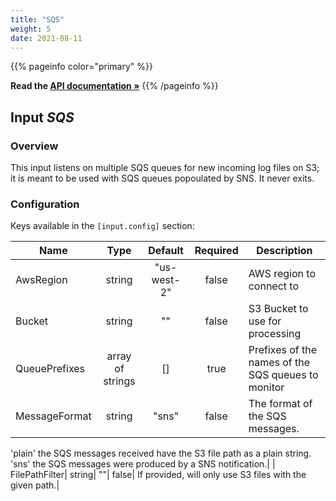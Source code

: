 ```yaml
---
title: "SQS"
weight: 5
date: 2021-08-11
---
```

{{% pageinfo color="primary" %}}

**Read the [API documentation &raquo;](https://pkg.go.dev/github.com/AdRoll/baker/input#SQS)**
{{% /pageinfo %}}

## Input *SQS*

### Overview
This input listens on multiple SQS queues for new incoming log files
on S3; it is meant to be used with SQS queues popoulated by SNS.
It never exits.


### Configuration

Keys available in the `[input.config]` section:

|Name|Type|Default|Required|Description|
|----|:--:|:-----:|:------:|-----------|
| AwsRegion| string| "us-west-2"| false| AWS region to connect to|
| Bucket| string| ""| false| S3 Bucket to use for processing|
| QueuePrefixes| array of strings| []| true| Prefixes of the names of the SQS queues to monitor|
| MessageFormat| string| "sns"| false| The format of the SQS messages.
'plain' the SQS messages received have the S3 file path as a plain string.
'sns' the SQS messages were produced by a SNS notification.|
| FilePathFilter| string| ""| false| If provided, will only use S3 files with the given path.|

